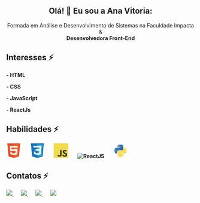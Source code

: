 <span align="center">
  <h2> Olá! 👋 Eu sou a Ana Vitoria: </h2>
</span>

<p align="center">
  Formada em Análise e Desenvolvimento de Sistemas na Faculdade Impacta & </br>
  <b>Desenvolvedora Front-End</b>
 </p>

## Interesses ⚡
<p><b>- HTML</></p>
<p><b>- CSS</></p>
<p><b>- JavaScript</></p>
<p><b>- ReactJs</></p>
  

## Habilidades ⚡
<div>
  <img height="40" alt="HTML5" src="https://raw.githubusercontent.com/devicons/devicon/master/icons/html5/html5-original.svg">
  &nbsp;&nbsp;&nbsp;&nbsp;&nbsp;
  <img height="40" alt="CSS3" src="https://raw.githubusercontent.com/devicons/devicon/master/icons/css3/css3-original.svg">
  &nbsp;&nbsp;&nbsp;&nbsp;&nbsp;
  <img height="40" alt="Javascript" src="https://raw.githubusercontent.com/devicons/devicon/master/icons/javascript/javascript-original.svg">
  &nbsp;&nbsp;&nbsp;&nbsp;&nbsp;
  <img height="40" alt="ReactJS" src="https://user-images.githubusercontent.com/97069033/154585445-70d6d5e6-5114-4fd6-9b7b-49d9af6d66dc.png">
  &nbsp;&nbsp;&nbsp;&nbsp;&nbsp;
  <img height="40" alt="Python" src="https://raw.githubusercontent.com/devicons/devicon/master/icons/python/python-original.svg">
 </div>
 
 ## Contatos ⚡
 <div>
  <a href = "https://www.linkedin.com/in/anavitoriags/">
    <img src="https://user-images.githubusercontent.com/97069033/154586034-2b55459b-3a06-478b-9635-34229491e0ce.png" target="_blank" height="40">
 </a>
  &nbsp;&nbsp;&nbsp;&nbsp;&nbsp;
 <a href = "https://www.behance.net/anavitoriages">
    <img src="https://user-images.githubusercontent.com/97069033/154586596-911cbe51-18a8-4bfb-8157-4faf65a182cd.png" target="_blank" height="40">
 </a>
  &nbsp;&nbsp;&nbsp;&nbsp;&nbsp;
 <a href = "https://anavitoriagoess.github.io/portfolio-anavitoria/">
    <img src="https://user-images.githubusercontent.com/97069033/154587687-f837e327-757c-40b3-98d6-74b065a2c63f.png" target="_blank" height="40">
 </a>
   &nbsp;&nbsp;&nbsp;&nbsp;&nbsp;
 <a href = "mailto:anavitoria.goess@gmail.com">
    <img src="https://user-images.githubusercontent.com/97069033/154587311-a7789f6a-7c15-4efd-9968-887bf8cdf09c.png" target="_blank" height="40">
 </a>
 
 </div>
